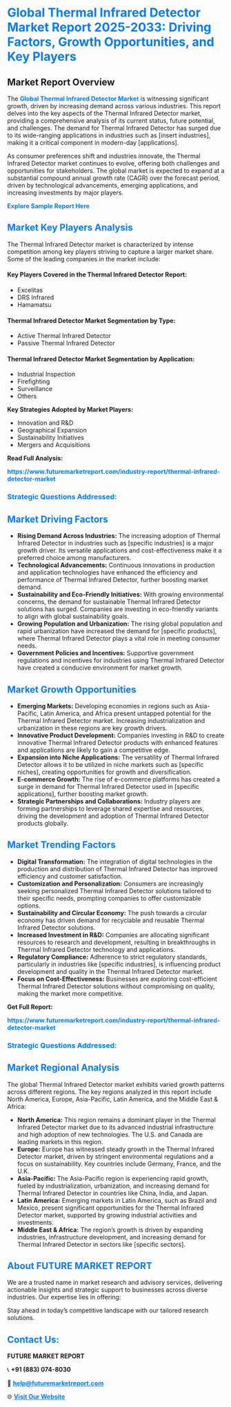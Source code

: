 <h1 style="color: #007BFF;">Global Thermal Infrared Detector Market Report 2025-2033: Driving Factors, Growth Opportunities, and Key Players</h1>

<section id="overview">
<h2>Market Report Overview</h2>
<p>The <a href="https://www.futuremarketreport.com/industry-report/thermal-infrared-detector-market" style="color: #007BFF; text-decoration: none;"><strong>Global Thermal Infrared Detector Market</strong></a> is witnessing significant growth, driven by increasing demand across various industries. This report delves into the key aspects of the Thermal Infrared Detector market, providing a comprehensive analysis of its current status, future potential, and challenges. The demand for Thermal Infrared Detector has surged due to its wide-ranging applications in industries such as [insert industries], making it a critical component in modern-day [applications].</p>
<p>As consumer preferences shift and industries innovate, the Thermal Infrared Detector market continues to evolve, offering both challenges and opportunities for stakeholders. The global market is expected to expand at a substantial compound annual growth rate (CAGR) over the forecast period, driven by technological advancements, emerging applications, and increasing investments by major players.</p>
</section>

<section id="overview">
<p><a href="https://www.futuremarketreport.com/request-sample/reportId=42488" style="color: #007BFF; text-decoration: none;"><strong>Explore Sample Report Here</strong></a></p>
</section>

<section id="key-players">
<h2 style="color: #007BFF;">Market Key Players Analysis</h2>
<p>The Thermal Infrared Detector market is characterized by intense competition among key players striving to capture a larger market share. Some of the leading companies in the market include:</p>
<h4>Key Players Covered in the Thermal Infrared Detector Report:</h4>
<ul><li>Excelitas</li><li>DRS Infrared</li><li>Hamamatsu</li></ul>
<h4>Thermal Infrared Detector Market Segmentation by Type:</h4>
<ul><li>Active Thermal Infrared Detector</li><li>Passive Thermal Infrared Detector</li></ul>

<h4>Thermal Infrared Detector Market Segmentation by Application:</h4>
<ul><li>Industrial Inspection</li><li>Firefighting</li><li>Surveillance</li><li>Others</li></ul>
<p><strong>Key Strategies Adopted by Market Players:</strong></p>
<ul>
<li>Innovation and R&D</li>
<li>Geographical Expansion</li>
<li>Sustainability Initiatives</li>
<li>Mergers and Acquisitions</li>
</ul>
</section>

<section>
<p><strong>Read Full Analysis: </strong></p><a href="https://www.futuremarketreport.com/industry-report/thermal-infrared-detector-market" style="color: #007BFF; text-decoration: none;"><strong>https://www.futuremarketreport.com/industry-report/thermal-infrared-detector-market</strong></a>
<h3 style="color: #007BFF;">Strategic Questions Addressed:</h3>
</section>

<section id="driving-factors">
<h2 style="color: #007BFF;">Market Driving Factors</h2>
<ul>
<li><strong>Rising Demand Across Industries:</strong> The increasing adoption of Thermal Infrared Detector in industries such as [specific industries] is a major growth driver. Its versatile applications and cost-effectiveness make it a preferred choice among manufacturers.</li>
<li><strong>Technological Advancements:</strong> Continuous innovations in production and application technologies have enhanced the efficiency and performance of Thermal Infrared Detector, further boosting market demand.</li>
<li><strong>Sustainability and Eco-Friendly Initiatives:</strong> With growing environmental concerns, the demand for sustainable Thermal Infrared Detector solutions has surged. Companies are investing in eco-friendly variants to align with global sustainability goals.</li>
<li><strong>Growing Population and Urbanization:</strong> The rising global population and rapid urbanization have increased the demand for [specific products], where Thermal Infrared Detector plays a vital role in meeting consumer needs.</li>
<li><strong>Government Policies and Incentives:</strong> Supportive government regulations and incentives for industries using Thermal Infrared Detector have created a conducive environment for market growth.</li>
</ul>
</section>

<section id="growth-opportunities">
<h2 style="color: #007BFF;">Market Growth Opportunities</h2>
<ul>
<li><strong>Emerging Markets:</strong> Developing economies in regions such as Asia-Pacific, Latin America, and Africa present untapped potential for the Thermal Infrared Detector market. Increasing industrialization and urbanization in these regions are key growth drivers.</li>
<li><strong>Innovative Product Development:</strong> Companies investing in R&D to create innovative Thermal Infrared Detector products with enhanced features and applications are likely to gain a competitive edge.</li>
<li><strong>Expansion into Niche Applications:</strong> The versatility of Thermal Infrared Detector allows it to be utilized in niche markets such as [specific niches], creating opportunities for growth and diversification.</li>
<li><strong>E-commerce Growth:</strong> The rise of e-commerce platforms has created a surge in demand for Thermal Infrared Detector used in [specific applications], further boosting market growth.</li>
<li><strong>Strategic Partnerships and Collaborations:</strong> Industry players are forming partnerships to leverage shared expertise and resources, driving the development and adoption of Thermal Infrared Detector products globally.</li>
</ul>
</section>

<section id="trending-factors">
<h2 style="color: #007BFF;">Market Trending Factors</h2>
<ul>
<li><strong>Digital Transformation:</strong> The integration of digital technologies in the production and distribution of Thermal Infrared Detector has improved efficiency and customer satisfaction.</li>
<li><strong>Customization and Personalization:</strong> Consumers are increasingly seeking personalized Thermal Infrared Detector solutions tailored to their specific needs, prompting companies to offer customizable options.</li>
<li><strong>Sustainability and Circular Economy:</strong> The push towards a circular economy has driven demand for recyclable and reusable Thermal Infrared Detector solutions.</li>
<li><strong>Increased Investment in R&D:</strong> Companies are allocating significant resources to research and development, resulting in breakthroughs in Thermal Infrared Detector technology and applications.</li>
<li><strong>Regulatory Compliance:</strong> Adherence to strict regulatory standards, particularly in industries like [specific industries], is influencing product development and quality in the Thermal Infrared Detector market.</li>
<li><strong>Focus on Cost-Effectiveness:</strong> Businesses are exploring cost-efficient Thermal Infrared Detector solutions without compromising on quality, making the market more competitive.</li>
</ul>
</section>

<section>
<p><strong>Get Full Report: </strong></p><a href="https://www.futuremarketreport.com/industry-report/thermal-infrared-detector-market" style="color: #007BFF; text-decoration: none;"><strong>https://www.futuremarketreport.com/industry-report/thermal-infrared-detector-market</strong></a>
<h3 style="color: #007BFF;">Strategic Questions Addressed:</h3>
</section>


<section id="regional-analysis">
<h2 style="color: #007BFF;">Market Regional Analysis</h2>
<p>The global Thermal Infrared Detector market exhibits varied growth patterns across different regions. The key regions analyzed in this report include North America, Europe, Asia-Pacific, Latin America, and the Middle East & Africa:</p>
<ul>
<li><strong>North America:</strong> This region remains a dominant player in the Thermal Infrared Detector market due to its advanced industrial infrastructure and high adoption of new technologies. The U.S. and Canada are leading markets in this region.</li>
<li><strong>Europe:</strong> Europe has witnessed steady growth in the Thermal Infrared Detector market, driven by stringent environmental regulations and a focus on sustainability. Key countries include Germany, France, and the U.K.</li>
<li><strong>Asia-Pacific:</strong> The Asia-Pacific region is experiencing rapid growth, fueled by industrialization, urbanization, and increasing demand for Thermal Infrared Detector in countries like China, India, and Japan.</li>
<li><strong>Latin America:</strong> Emerging markets in Latin America, such as Brazil and Mexico, present significant opportunities for the Thermal Infrared Detector market, supported by growing industrial activities and investments.</li>
<li><strong>Middle East & Africa:</strong> The region’s growth is driven by expanding industries, infrastructure development, and increasing demand for Thermal Infrared Detector in sectors like [specific sectors].</li>
</ul>
</section>

<footer>
<h2 style="color: #007BFF;">About FUTURE MARKET REPORT</h2>
<p>We are a trusted name in market research and advisory services, delivering actionable insights and strategic support to businesses across diverse industries. Our expertise lies in offering:</p>

<p>Stay ahead in today’s competitive landscape with our tailored research solutions.</p>

<h2 style="color: #007BFF;">Contact Us:</h2>
<p><strong>FUTURE MARKET REPORT</strong></p>
<p>📞 <strong>+91 (883) 074-8030</strong></p>
<p>📧 <strong><a href="mailto:help@futuremarketreport.com" style="color: #007BFF;">help@futuremarketreport.com</a></strong></p>
<p>🌐 <strong><a href="https://www.futuremarketreport.com/" style="color: #007BFF;">Visit Our Website</a></strong></p>
</footer>